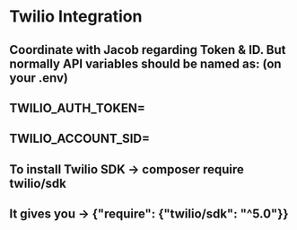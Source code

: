 # Twilio Integration

## Coordinate with Jacob regarding Token & ID. But normally API variables should be named as: (on your .env)

## TWILIO_AUTH_TOKEN=

## TWILIO_ACCOUNT_SID=

## To install Twilio SDK -> composer require twilio/sdk

## It gives you -> {"require": {"twilio/sdk": "^5.0"}}
